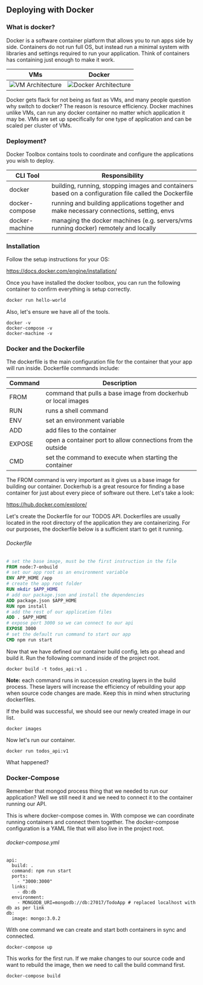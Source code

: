 ## Deploying with Docker

### What is docker?

Docker is a software container platform that allows you to run apps side by side. Containers do not run full OS, but instead run a minimal system with libraries and settings required to run your application. Think of containers has containing just enough to make it work.

VMs                                                                              | Docker
:-------------------------------------------------------------------------------:|:-----------------------------------------------------------------------------------------------:
![VM Architecture](https://www.docker.com/sites/default/files/VM%402x.png "VMs") |  ![Docker Architecture](https://www.docker.com/sites/default/files/Container%402x.png "Docker")

Docker gets flack for not being as fast as VMs, and many people question why switch to docker? The reason is resource efficiency. Docker machines unlike VMs, can run any docker container no matter which application it may be. VMs are set up specifically for one type of application and can be scaled per cluster of VMs.

### Deployment?

Docker Toolbox contains tools to coordinate and configure the applications you wish to deploy.

| CLI Tool       | Responsibility                           |
| -------------- | ---------------------------------------- |
| docker         | building, running, stopping images and containers based on a configuration file called the Dockerfile |
| docker-compose | running and building applications together and make necessary connections, setting, envs |
| docker-machine | managing the docker machines (e.g. servers/vms running docker) remotely and locally |



### Installation

Follow the setup instructions for your OS:

https://docs.docker.com/engine/installation/

Once you have installed the docker toolbox, you can run the following container to confirm everything is setup correctly.

```bash
docker run hello-world
```

Also, let's ensure we have all of the tools.

```shell
docker -v
docker-compose -v
docker-machine -v
```



### Docker and the Dockerfile

The dockerfile is the main configuration file for the container that your app will run inside. Dockerfile commands include: 

| Command | Description                              |
| :------ | ---------------------------------------- |
| FROM    | command that pulls a base image from dockerhub or local images |
| RUN     | runs a shell command                     |
| ENV     | set an environment variable              |
| ADD     | add files to the container               |
| EXPOSE  | open a container port to allow connections from the outside |
| CMD     | set the command to execute when starting the container |

The FROM command is very important as it gives us a base image for building our container. Dockerhub is a great resource for finding a base container for just about every piece of software out there. Let's take a look:

https://hub.docker.com/explore/

Let's create the Dockerfile for our TODOS API. Dockerfiles are usually located in the root directory of the application they are containerizing. For our purposes, the dockerfile below is a sufficient start to get it running.

###### Dockerfile

```dockerfile
# set the base image, must be the first instruction in the file
FROM node:7-onbuild
# set our app root as an environment variable
ENV APP_HOME /app
# create the app root folder
RUN mkdir $APP_HOME
# add our package.json and install the dependencies
ADD package.json $APP_HOME
RUN npm install
# add the rest of our application files
ADD . $APP_HOME
# expose port 3000 so we can connect to our api
EXPOSE 3000
# set the default run command to start our app
CMD npm run start
```

Now that we have defined our container build config, lets go ahead and build it. Run the following command inside of the project root.

```shell
docker build -t todos_api:v1 .
```

**Note:** each command runs in succession creating layers in the build process. These layers will increase the efficiency of rebuilding your app when source code changes are made. Keep this in mind when structuring dockerfiles.

If the build was successful, we should see our newly created image in our list.

```shell
docker images
```

Now let's run our container.

```shell
docker run todos_api:v1
```

What happened?



### Docker-Compose

Remember that mongod process thing that we needed to run our application? Well we still need it and we need to connect it to the container running our API.

This is where docker-compose comes in. With compose we can coordinate running containers and connect them together. The docker-compose configuration is a YAML file that will also live in the project root. 

###### docker-compose.yml

```
api:
  build: .
  command: npm run start
  ports:
    - "3000:3000"
  links:
    - db:db
  environment:
    - MONGODB_URI=mongodb://db:27017/TodoApp # replaced localhost with db as per link
db:
  image: mongo:3.0.2
```



With one command we can create and start both containers in sync and connected.

```shell
docker-compose up
```

This works for the first run. If we make changes to our source code and want to rebuild the image, then we need to call the build command first.

```shell
docker-compose build
```
